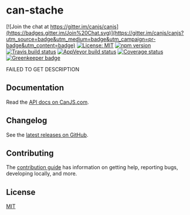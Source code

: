 # can-stache

[![Join the chat at https://gitter.im/canjs/canjs](https://badges.gitter.im/Join%20Chat.svg)](https://gitter.im/canjs/canjs?utm_source=badge&utm_medium=badge&utm_campaign=pr-badge&utm_content=badge)
[![License: MIT](https://img.shields.io/badge/license-MIT-blue.svg)](https://github.com/canjs/can-stache/blob/master/LICENSE.md)
[![npm version](https://badge.fury.io/js/can-stache.svg)](https://www.npmjs.com/package/can-stache)
[![Travis build status](https://travis-ci.org/canjs/can-stache.svg?branch=master)](https://travis-ci.org/canjs/can-stache)
[![AppVeyor build status](https://ci.appveyor.com/api/projects/status/github/canjs/can-stache?branch=master&svg=true)](https://ci.appveyor.com/project/matthewp/can-stache)
[![Coverage status](https://coveralls.io/repos/github/canjs/can-stache/badge.svg?branch=master)](https://coveralls.io/github/canjs/can-stache?branch=master)
[![Greenkeeper badge](https://badges.greenkeeper.io/canjs/can-stache.svg)](https://greenkeeper.io/)

FAILED TO GET DESCRIPTION

## Documentation

Read the [API docs on CanJS.com](https://canjs.com/doc/can-stache.html).

## Changelog

See the [latest releases on GitHub](https://github.com/canjs/can-stache/releases).

## Contributing

The [contribution guide](https://github.com/canjs/can-stache/blob/master/CONTRIBUTING.md) has information on getting help, reporting bugs, developing locally, and more.

## License

[MIT](https://github.com/canjs/can-stache/blob/master/LICENSE.md)

